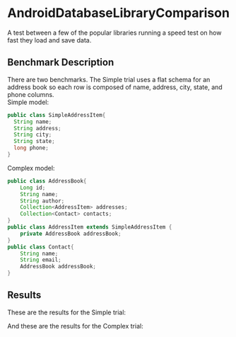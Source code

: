 # AndroidDatabaseLibraryComparison
A test between a few of the popular libraries running a speed test on how fast they load and save data.

## Benchmark Description

There are two benchmarks.  The Simple trial uses a flat schema for an address book so each row is composed of name, address, city, state, and phone columns.  
Simple model:
```java
public class SimpleAddressItem{
  String name;
  String address;
  String city;
  String state;
  long phone;
}
```
Complex model:
```java
public class AddressBook{
    Long id;
    String name;
    String author;
    Collection<AddressItem> addresses;
    Collection<Contact> contacts;
}
public class AddressItem extends SimpleAddressItem {
    private AddressBook addressBook;
}
public class Contact{
    String name;
    String email;
    AddressBook addressBook;
}
```


## Results

These are the results for the Simple trial:


And these are the results for the Complex trial:
